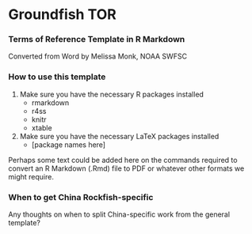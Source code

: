 # Groundfish TOR #

### Terms of Reference Template in R Markdown

Converted from Word by Melissa Monk, NOAA SWFSC

### How to use this template

1. Make sure you have the necessary R packages installed
    * rmarkdown
    * r4ss
    * knitr
    * xtable
2. Make sure you have the necessary LaTeX packages installed
    * [package names here]

Perhaps some text could be added here on the commands required to convert an R Markdown (.Rmd) file to PDF or whatever other formats we might require.

### When to get China Rockfish-specific

Any thoughts on when to split China-specific work from the general template?

